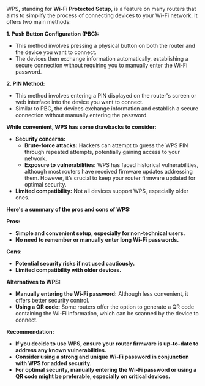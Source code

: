 WPS, standing for **Wi-Fi Protected Setup**, is a feature on many routers that aims to simplify the process of connecting devices to your Wi-Fi network. It offers two main methods:

**1. Push Button Configuration (PBC):**

- This method involves pressing a physical button on both the router and the device you want to connect.
- The devices then exchange information automatically, establishing a secure connection without requiring you to manually enter the Wi-Fi password.

**2. PIN Method:**

- This method involves entering a PIN displayed on the router's screen or web interface into the device you want to connect.
- Similar to PBC, the devices exchange information and establish a secure connection without manually entering the password.

**While convenient, WPS has some drawbacks to consider:**

- **Security concerns:**
    - **Brute-force attacks:** Hackers can attempt to guess the WPS PIN through repeated attempts, potentially gaining access to your network.
    - **Exposure to vulnerabilities:** WPS has faced historical vulnerabilities, although most routers have received firmware updates addressing them. However, it’s crucial to keep your router firmware updated for optimal security.
- **Limited compatibility:** Not all devices support WPS, especially older ones.

**Here's a summary of the pros and cons of WPS:**

**Pros:**

- **Simple and convenient setup, especially for non-technical users.**
- **No need to remember or manually enter long Wi-Fi passwords.**

**Cons:**

- **Potential security risks if not used cautiously.**
- **Limited compatibility with older devices.**

**Alternatives to WPS:**

- **Manually entering the Wi-Fi password:** Although less convenient, it offers better security control.
- **Using a QR code:** Some routers offer the option to generate a QR code containing the Wi-Fi information, which can be scanned by the device to connect.

**Recommendation:**

- **If you decide to use WPS, ensure your router firmware is up-to-date to address any known vulnerabilities.**
- **Consider using a strong and unique Wi-Fi password in conjunction with WPS for added security.**
- **For optimal security, manually entering the Wi-Fi password or using a QR code might be preferable, especially on critical devices.**